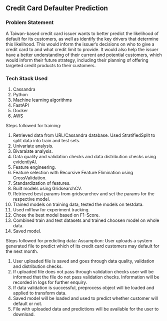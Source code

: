 ## Credit Card Defaulter Prediction

### Problem Statement
A Taiwan-based credit card issuer wants to better predict the likelihood of default for its customers, as well as identify the key drivers that determine this likelihood. This would inform the issuer’s decisions on who to give a credit card to and what credit limit to provide. It would also help the issuer have a better understanding of their current and potential customers, which would inform their future strategy, including their planning of offering targeted credit products to their customers.


### Tech Stack Used
1. Cassandra
2. Python
3. Machine learning algorithms
4. FastAPI
5. Docker
6. AWS


Steps followed for training:
1. Retrieved data from URL/Cassandra database.
   Used StratifiedSplit to split data into train and test sets.
2. Univariate analysis.
3. Bivaraiate analysis.
4. Data quality and validation checks and data distribution checks using evidentlyAI.
5. Feature engineering.
6. Feature selection with Recursive Feature Elimination using CrossValidation.
7. Standardization of features.
8. Built models using GridsearchCV.
9. Retrieved best params from gridsearchcv and set the params for the respective model.
10. Trained models on training data, tested the models on testdata.
11. Used mlflow for experiment tracking.
12. Chose the best model based on F1-Score.
13. Combined train and test datasets and trained choosen model on whole data.
14. Saved model.


Steps followed for predicting data:
Assumption: User uploads a system generated file to predict which of its credit card customers may default for the next month.
1. User uploaded file is saved and goes through data quality, validation and distribution checks.
2. If uploaded file does not pass through validation checks user will be informed that the file do not pass validation checks. Information will be recorded in logs for further enquiry.
3. If data validation is successful, preprocess object will be loaded and applied to transform data.
4. Saved model will be loaded and used to predict whether customer will default or not.
5. File with uploaded data and predictions will be available for the user to download.
